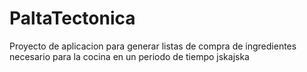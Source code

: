 # PaltaTectonica
Proyecto de aplicacion para generar listas de compra de ingredientes necesario para la cocina en un periodo de tiempo
jskajska
